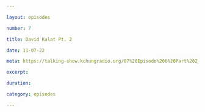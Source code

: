 ```yaml
---

layout: episodes

number: 7

title: David Kalat Pt. 2

date: 11-07-22

meta: https://talking-show.kchungradio.org/07%20Episode%206%20Part%202_%20David%20Kalat.mp3

excerpt: 

duration: 

category: episodes

---
```


